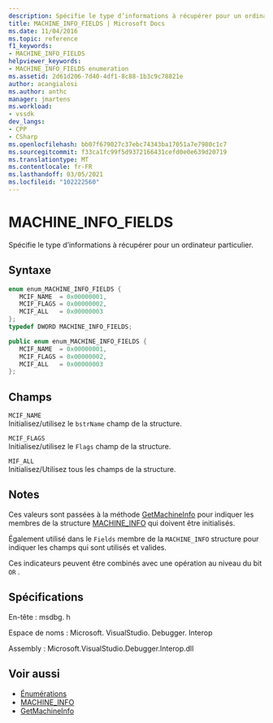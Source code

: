 ```yaml
---
description: Spécifie le type d’informations à récupérer pour un ordinateur particulier.
title: MACHINE_INFO_FIELDS | Microsoft Docs
ms.date: 11/04/2016
ms.topic: reference
f1_keywords:
- MACHINE_INFO_FIELDS
helpviewer_keywords:
- MACHINE_INFO_FIELDS enumeration
ms.assetid: 2d61d206-7d40-4df1-8c88-1b3c9c78821e
author: acangialosi
ms.author: anthc
manager: jmartens
ms.workload:
- vssdk
dev_langs:
- CPP
- CSharp
ms.openlocfilehash: bb07f679027c37ebc74343ba17051a7e7980c1c7
ms.sourcegitcommit: f33ca1fc99f5d9372166431cefd0e0e639d20719
ms.translationtype: MT
ms.contentlocale: fr-FR
ms.lasthandoff: 03/05/2021
ms.locfileid: "102222560"
---
```

# <a name="machine_info_fields"></a>MACHINE_INFO_FIELDS
Spécifie le type d’informations à récupérer pour un ordinateur particulier.

## <a name="syntax"></a>Syntaxe

```cpp
enum enum_MACHINE_INFO_FIELDS { 
   MCIF_NAME  = 0x00000001,
   MCIF_FLAGS = 0x00000002,
   MCIF_ALL   = 0x00000003
};
typedef DWORD MACHINE_INFO_FIELDS;
```

```csharp
public enum enum_MACHINE_INFO_FIELDS { 
   MCIF_NAME  = 0x00000001,
   MCIF_FLAGS = 0x00000002,
   MCIF_ALL   = 0x00000003
};
```

## <a name="fields"></a>Champs
 `MCIF_NAME`\
 Initialisez/utilisez le `bstrName` champ de la structure.

 `MCIF_FLAGS`\
 Initialisez/utilisez le `Flags` champ de la structure.

 `MIF_ALL`\
 Initialisez/Utilisez tous les champs de la structure.

## <a name="remarks"></a>Notes
 Ces valeurs sont passées à la méthode [GetMachineInfo](../../../extensibility/debugger/reference/idebugcoreserver2-getmachineinfo.md) pour indiquer les membres de la structure [MACHINE_INFO](../../../extensibility/debugger/reference/machine-info.md) qui doivent être initialisés.

 Également utilisé dans le `Fields` membre de la `MACHINE_INFO` structure pour indiquer les champs qui sont utilisés et valides.

 Ces indicateurs peuvent être combinés avec une opération au niveau du bit `OR` .

## <a name="requirements"></a>Spécifications
 En-tête : msdbg. h

 Espace de noms : Microsoft. VisualStudio. Debugger. Interop

 Assembly : Microsoft.VisualStudio.Debugger.Interop.dll

## <a name="see-also"></a>Voir aussi
- [Énumérations](../../../extensibility/debugger/reference/enumerations-visual-studio-debugging.md)
- [MACHINE_INFO](../../../extensibility/debugger/reference/machine-info.md)
- [GetMachineInfo](../../../extensibility/debugger/reference/idebugcoreserver2-getmachineinfo.md)
